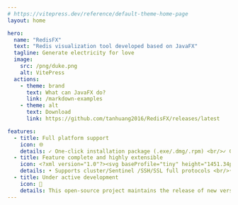 ```yaml
---
# https://vitepress.dev/reference/default-theme-home-page
layout: home

hero:
  name: "RedisFX"
  text: "Redis visualization tool developed based on JavaFX"
  tagline: Generate electricity for love
  image:
    src: /png/duke.png
    alt: VitePress
  actions:
    - theme: brand
      text: What can JavaFX do?
      link: /markdown-examples
    - theme: alt
      text: Download
      link: https://github.com/tanhuang2016/RedisFX/releases/latest

features:
  - title: Full platform support
    icon: 🌐
    details: ✓ One-click installation package (.exe/.dmg/.rpm) <br/>✓ Green no-installation version (ready to use after decompression) <br/>✓ Cross-platform executable JAR file (One-click run in Java environment)
  - title: Feature complete and highly extensible
    icon: <?xml version="1.0"?><svg baseProfile="tiny" height="1451.34px" id="Layer_1" version="1.2" viewBox="0 0 1451.34 1451.34" width="1451.34px" xml:space="preserve" xmlns="http://www.w3.org/2000/svg" xmlns:xlink="http://www.w3.org/1999/xlink"><path d="M1381.691,1058.94c-76.136,39.689-470.554,201.855-554.521,245.624  c-83.974,43.803-130.616,43.376-196.949,11.664c-66.333-31.713-486.059-201.251-561.667-237.402  c-37.793-18.051-57.659-33.302-57.659-47.7V886.913c0,0,546.428-118.956,634.649-150.607  c88.218-31.647,118.815-32.789,193.887-5.286c75.082,27.503,523.964,108.488,598.158,135.662c0,0-0.033,128.801-0.033,142.167  C1437.566,1023.115,1420.448,1038.76,1381.691,1058.94z" fill="#A42122"/><path d="M1381.691,914.694c-76.136,39.673-470.554,201.856-554.521,245.624  c-83.974,43.786-130.616,43.359-196.949,11.646C563.88,1140.27,144.163,970.698,68.555,934.579  c-75.609-36.135-77.193-61.017-2.92-90.092c74.265-29.092,491.689-192.868,579.918-224.52  c88.209-31.634,118.816-32.794,193.887-5.283c75.079,27.499,467.139,183.56,541.335,210.735  C1454.979,852.611,1457.828,875.004,1381.691,914.694z" fill="#D82F27"/><path d="M1381.691,823.782c-76.136,39.689-470.554,201.856-554.521,245.642  c-83.974,43.769-130.616,43.343-196.949,11.629c-66.342-31.695-486.059-201.25-561.667-237.385  c-37.793-18.067-57.659-33.285-57.659-47.684V651.746c0,0,546.428-118.95,634.649-150.602  c88.218-31.643,118.815-32.794,193.887-5.291c75.082,27.499,523.964,108.476,598.158,135.655c0,0-0.033,128.799-0.033,142.183  C1437.566,787.941,1420.448,803.584,1381.691,823.782z" fill="#A42122"/><path d="M1381.691,679.523c-76.136,39.685-470.554,201.852-554.521,245.637  c-83.974,43.785-130.616,43.343-196.949,11.646C563.88,905.111,144.163,735.535,68.555,699.409  c-75.609-36.131-77.193-61.005-2.92-90.102C139.9,580.233,557.324,416.453,645.553,384.81  c88.209-31.643,118.816-32.794,193.887-5.291c75.079,27.498,467.139,183.543,541.335,210.727  C1454.979,617.437,1457.828,639.837,1381.691,679.523z" fill="#D82F27"/><path d="M1381.691,579.889c-76.136,39.685-470.554,201.861-554.521,245.645  c-83.974,43.785-130.616,43.343-196.949,11.647C563.88,805.484,144.163,635.91,68.555,599.783  c-37.793-18.067-57.659-33.298-57.659-47.687v-144.23c0,0,546.428-118.951,634.649-150.594  c88.218-31.652,118.815-32.794,193.887-5.292c75.082,27.499,523.964,108.476,598.158,135.655c0,0-0.033,128.8-0.033,142.174  C1437.566,544.052,1420.448,559.691,1381.691,579.889z" fill="#A42122"/><path d="M1381.691,435.634c-76.136,39.685-470.554,201.86-554.521,245.642  c-83.974,43.773-130.616,43.342-196.949,11.643c-66.333-31.706-486.059-201.259-561.667-237.39  c-75.609-36.132-77.193-61.014-2.92-90.102C139.9,336.339,557.324,172.58,645.553,140.929  c88.209-31.652,118.816-32.794,193.887-5.287c75.079,27.503,467.139,183.548,541.335,210.731  C1454.979,373.544,1457.828,395.956,1381.691,435.634z" fill="#D82F27"/><polygon fill="#FFFFFF" points="911.195,296.749 787.571,309.578 759.89,376.168 715.19,301.863 572.443,289.033 678.956,250.62   647.003,191.659 746.72,230.657 840.743,199.877 815.328,260.85 "/><polygon fill="#FFFFFF" points="752.509,619.808 521.786,524.113 852.398,473.375 "/><ellipse cx="432.636" cy="402.254" fill="#FFFFFF" rx="176.704" ry="68.495"/><polygon fill="#791514" points="1057.292,314.947 1252.957,392.274 1057.456,469.517 "/><polygon fill="#AD2524" points="840.825,400.575 1057.292,314.947 1057.456,469.517 1036.235,477.818 "/></svg>
    details: • Supports cluster/Sentinel /SSH/SSL full protocols <br/>• Real-time monitoring + visual reports + publish/subscribe <br/>• Custom plugin extensions
  - title: Under active development
    icon: 🚀
    details: This open-source project maintains the release of new versions every week, constantly optimizing functions and fixing issues. We actively maintain the code base and respond promptly to community feedback. Welcome your use and suggestions. Let's work together to promote the growth of the project!
---
```


